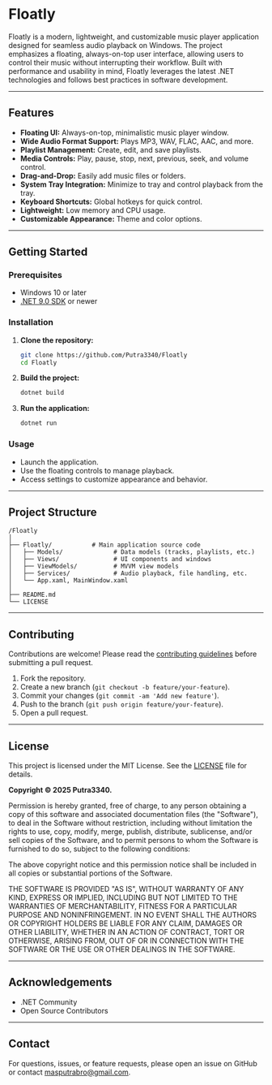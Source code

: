 # Floatly

Floatly is a modern, lightweight, and customizable music player application designed for seamless audio playback on Windows. The project emphasizes a floating, always-on-top user interface, allowing users to control their music without interrupting their workflow. Built with performance and usability in mind, Floatly leverages the latest .NET technologies and follows best practices in software development.

---

## Features

- **Floating UI:** Always-on-top, minimalistic music player window.
- **Wide Audio Format Support:** Plays MP3, WAV, FLAC, AAC, and more.
- **Playlist Management:** Create, edit, and save playlists.
- **Media Controls:** Play, pause, stop, next, previous, seek, and volume control.
- **Drag-and-Drop:** Easily add music files or folders.
- **System Tray Integration:** Minimize to tray and control playback from the tray.
- **Keyboard Shortcuts:** Global hotkeys for quick control.
- **Lightweight:** Low memory and CPU usage.
- **Customizable Appearance:** Theme and color options.

---

## Getting Started

### Prerequisites

- Windows 10 or later
- [.NET 9.0 SDK](https://dotnet.microsoft.com/download/dotnet/9.0) or newer

### Installation

1. **Clone the repository:**
    ```bash
    git clone https://github.com/Putra3340/Floatly
    cd Floatly
    ```

2. **Build the project:**
    ```bash
    dotnet build
    ```

3. **Run the application:**
    ```bash
    dotnet run
    ```

### Usage

- Launch the application.
- Use the floating controls to manage playback.
- Access settings to customize appearance and behavior.

---

## Project Structure

```
/Floatly
│
├── Floatly/           # Main application source code
│   ├── Models/              # Data models (tracks, playlists, etc.)
│   ├── Views/               # UI components and windows
│   ├── ViewModels/          # MVVM view models
│   ├── Services/            # Audio playback, file handling, etc.
│   └── App.xaml, MainWindow.xaml
│
├── README.md
└── LICENSE
```

---

## Contributing

Contributions are welcome! Please read the [contributing guidelines](CONTRIBUTING.md) before submitting a pull request.

1. Fork the repository.
2. Create a new branch (`git checkout -b feature/your-feature`).
3. Commit your changes (`git commit -am 'Add new feature'`).
4. Push to the branch (`git push origin feature/your-feature`).
5. Open a pull request.

---

## License

This project is licensed under the MIT License. See the [LICENSE](LICENSE) file for details.

**Copyright © 2025 Putra3340.**

Permission is hereby granted, free of charge, to any person obtaining a copy of this software and associated documentation files (the "Software"), to deal in the Software without restriction, including without limitation the rights to use, copy, modify, merge, publish, distribute, sublicense, and/or sell copies of the Software, and to permit persons to whom the Software is furnished to do so, subject to the following conditions:

The above copyright notice and this permission notice shall be included in all copies or substantial portions of the Software.

THE SOFTWARE IS PROVIDED "AS IS", WITHOUT WARRANTY OF ANY KIND, EXPRESS OR IMPLIED, INCLUDING BUT NOT LIMITED TO THE WARRANTIES OF MERCHANTABILITY, FITNESS FOR A PARTICULAR PURPOSE AND NONINFRINGEMENT. IN NO EVENT SHALL THE AUTHORS OR COPYRIGHT HOLDERS BE LIABLE FOR ANY CLAIM, DAMAGES OR OTHER LIABILITY, WHETHER IN AN ACTION OF CONTRACT, TORT OR OTHERWISE, ARISING FROM, OUT OF OR IN CONNECTION WITH THE SOFTWARE OR THE USE OR OTHER DEALINGS IN THE SOFTWARE.

---

## Acknowledgements

- .NET Community
- Open Source Contributors

---

## Contact

For questions, issues, or feature requests, please open an issue on GitHub or contact [masputrabro@gmail.com](mailto:masputrabro@gmail.com).
